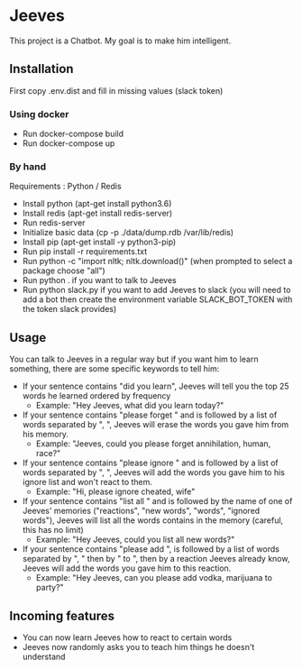 # Jeeves
  
This project is a Chatbot. My goal is to make him intelligent.
  
## Installation

First copy .env.dist and fill in missing values (slack token)

### Using docker

- Run docker-compose build
- Run docker-compose up
  
### By hand
  
Requirements : Python / Redis

- Install python (apt-get install python3.6)
- Install redis (apt-get install redis-server)
- Run redis-server
- Initialize basic data (cp -p ./data/dump.rdb /var/lib/redis)
- Install pip (apt-get install -y python3-pip)
- Run pip install -r requirements.txt
- Run python -c "import nltk; nltk.download()" (when prompted to select a package choose "all")
- Run python . if you want to talk to Jeeves
- Run python slack.py if you want to add Jeeves to slack (you will need to add a bot then create the environment variable SLACK_BOT_TOKEN with the token slack provides)

## Usage

You can talk to Jeeves in a regular way but if you want him to learn something, there are some specific keywords to tell him:
* If your sentence contains "did you learn", Jeeves will tell you the top 25 words he learned ordered by frequency
  * Example: "Hey Jeeves, what did you learn today?"
* If your sentence contains "please forget " and is followed by a list of words separated by ", ", Jeeves will erase the words you gave him from his memory.
  * Example: "Jeeves, could you please forget annihilation, human, race?"
* If your sentence contains "please ignore " and is followed by a list of words separated by ", ", Jeeves will add the words you gave him to his ignore list and won't react to them.
  * Example: "Hi, please ignore cheated, wife"
* If your sentence contains "list all " and is followed by the name of one of Jeeves' memories ("reactions", "new words", "words", "ignored words"), Jeeves will list all the words contains in the memory (careful, this has no limit)
  * Example: "Hey Jeeves, could you list all new words?"
* If your sentence contains "please add ", is followed by a list of words separated by ", " then by " to ", then by a reaction Jeeves already know, Jeeves will add the words you gave him to this reaction.
  * Example: "Hey Jeeves, can you please add vodka, marijuana to party?"
  
## Incoming features
* You can now learn Jeeves how to react to certain words
* Jeeves now randomly asks you to teach him things he doesn't understand
